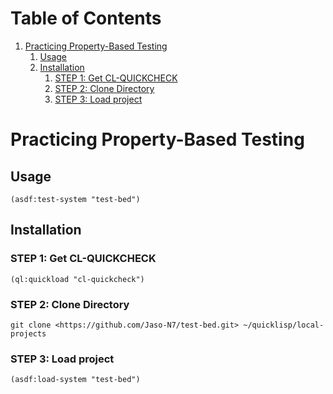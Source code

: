 
# Table of Contents

1.  [Practicing Property-Based Testing](#org2a96f58)
    1.  [Usage](#orgdde7ad2)
    2.  [Installation](#orgb511d54)
        1.  [STEP 1: Get CL-QUICKCHECK](#org5f05507)
        2.  [STEP 2: Clone Directory](#orga051b16)
        3.  [STEP 3: Load project](#orgbe4fd88)


<a id="org2a96f58"></a>

# Practicing Property-Based Testing


<a id="orgdde7ad2"></a>

## Usage

```(asdf:test-system "test-bed")```


<a id="orgb511d54"></a>

## Installation


<a id="org5f05507"></a>

### STEP 1: Get CL-QUICKCHECK

```(ql:quickload "cl-quickcheck")```


<a id="orga051b16"></a>

### STEP 2: Clone Directory

```git clone <https://github.com/Jaso-N7/test-bed.git> ~/quicklisp/local-projects```


<a id="orgbe4fd88"></a>

### STEP 3: Load project

```(asdf:load-system "test-bed")```

